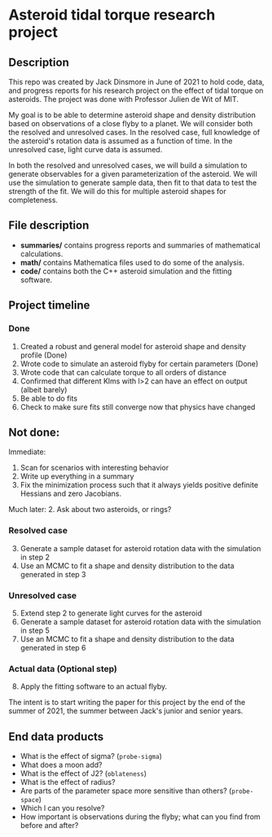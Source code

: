 # Asteroid tidal torque research project

## Description

This repo was created by Jack Dinsmore in June of 2021 to hold code, data, and progress reports for his research project on the effect of tidal torque on asteroids. The project was done with Professor Julien de Wit of MIT.

My goal is to be able to determine asteroid shape and density distribution based on observations of a close flyby to a planet. We will consider both the resolved and unresolved cases. In the resolved case, full knowledge of the asteroid's rotation data is assumed as a function of time. In the unresolved case, light curve data is assumed.

In both the resolved and unresolved cases, we will build a simulation to generate observables for a given parameterization of the asteroid. We will use the simulation to generate sample data, then fit to that data to test the strength of the fit. We will do this for multiple asteroid shapes for completeness.

## File description
- **summaries/** contains progress reports and summaries of mathematical calculations.
- **math/** contains Mathematica files used to do some of the analysis.
- **code/** contains both the C++ asteroid simulation and the fitting software.

## Project timeline
### Done
1. Created a robust and general model for asteroid shape and density profile (Done)
2. Wrote code to simulate an asteroid flyby for certain parameters (Done)
3. Wrote code that can calculate torque to all orders of distance
4. Confirmed that different Klms with l>2 can have an effect on output (albeit barely)
5. Be able to do fits
6. Check to make sure fits still converge now that physics have changed

## Not done:
Immediate:
1. Scan for scenarios with interesting behavior
2. Write up everything in a summary
3. Fix the minimization process such that it always yields positive definite Hessians and zero Jacobians.

Much later:
2. Ask about two asteroids, or rings?


### Resolved case
3. Generate a sample dataset for asteroid rotation data with the simulation in step 2
4. Use an MCMC to fit a shape and density distribution to the data generated in step 3

### Unresolved case
5. Extend step 2 to generate light curves for the asteroid
6. Generate a sample dataset for asteroid rotation data with the simulation in step 5
7. Use an MCMC to fit a shape and density distribution to the data generated in step 6

### Actual data (Optional step)
8. Apply the fitting software to an actual flyby.

The intent is to start writing the paper for this project by the end of the summer of 2021, the summer between Jack's junior and senior years.

## End data products
* What is the effect of sigma? (`probe-sigma`)
* What does a moon add?
* What is the effect of J2? (`oblateness`)
* What is the effect of radius?
* Are parts of the parameter space more sensitive than others? (`probe-space`)
* Which l can you resolve?
* How important is observations during the flyby; what can you find from before and after?
